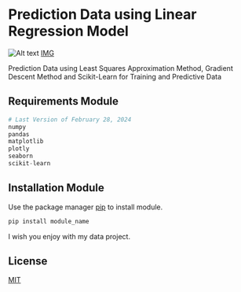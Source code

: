 # Prediction Data using Linear Regression Model
![Alt text](https://sp-ao.shortpixel.ai/client/to_webp,q_glossy,ret_img/https://wiglafjournal.com/wp-content/uploads/scatterplot_male_height_vs_weight_two.png)
[IMG](https://wiglafjournal.com/machine-learning-and-regression-analysis/)

Prediction Data using Least Squares Approximation Method, Gradient Descent Method and Scikit-Learn for Training and Predictive Data

## Requirements Module

```python
# Last Version of February 28, 2024
numpy
pandas
matplotlib
plotly
seaborn
scikit-learn
```

## Installation Module

Use the package manager [pip](https://pypi.org/) to install module.

```bash
pip install module_name
```

I wish you enjoy with my data project.

## License

[MIT](https://mit-license.org/)

